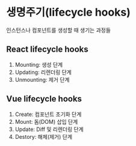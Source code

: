 # 생명주기(lifecycle hooks)
인스턴스나 컴포넌트를 생성할 때 생기는 과정들

## React lifecycle hooks
1. Mounting: 생성 단계
2. Updating: 리렌더링 단계
3. Unmounting: 제거 단계

## Vue lifecycle hooks
1. Create: 컴포넌트 초기화 단계
2. Mount: 돔(DOM) 삽입 단계
3. Update: Diff 및 리렌더링 단계
4. Destory: 해체(제거) 단계